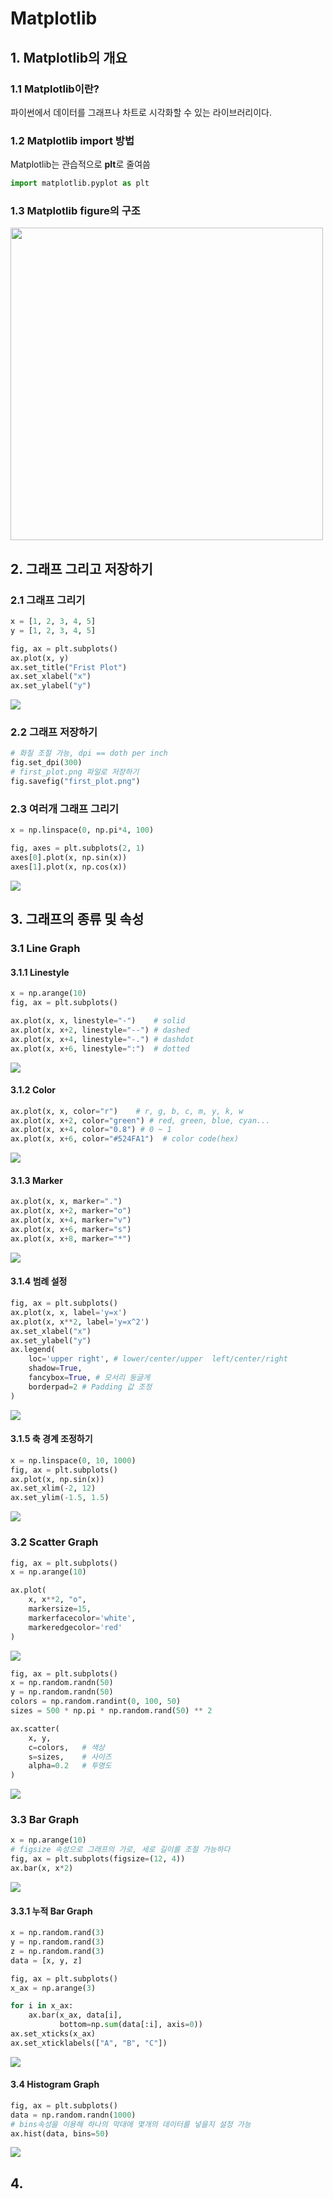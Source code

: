 # Matplotlib

## 1. Matplotlib의 개요
### 1.1 Matplotlib이란?
파이썬에서 데이터를 그래프나 차트로 시각화할 수 있는 라이브러리이다.

### 1.2 Matplotlib import 방법
Matplotlib는 관습적으로 **plt**로 줄여씀
```python
import matplotlib.pyplot as plt
```
### 1.3 Matplotlib figure의 구조
<image src="https://user-images.githubusercontent.com/110414297/185372425-9935fddd-f6d3-4721-a06f-ad655ec2e30b.png" width="500px"/>



## 2. 그래프 그리고 저장하기
### 2.1 그래프 그리기
```python
x = [1, 2, 3, 4, 5]
y = [1, 2, 3, 4, 5]

fig, ax = plt.subplots()
ax.plot(x, y)
ax.set_title("Frist Plot")
ax.set_xlabel("x")
ax.set_ylabel("y")
```
<image src="https://user-images.githubusercontent.com/110414297/185342023-2e1961d3-317a-43f2-90ac-e012ca4c80aa.png"/>

### 2.2 그래프 저장하기
```python
# 화질 조절 가능, dpi == doth per inch
fig.set_dpi(300)
# first_plot.png 파일로 저장하기
fig.savefig("first_plot.png")
```
  
### 2.3 여러개 그래프 그리기
```python
x = np.linspace(0, np.pi*4, 100)

fig, axes = plt.subplots(2, 1)
axes[0].plot(x, np.sin(x))
axes[1].plot(x, np.cos(x))
```
<image src="https://user-images.githubusercontent.com/110414297/185382313-6d21dd4e-93a0-45e7-af5b-481ff42de926.png"/>

## 3. 그래프의 종류 및 속성
### 3.1 Line Graph
#### 3.1.1 Linestyle
```python
x = np.arange(10)
fig, ax = plt.subplots()

ax.plot(x, x, linestyle="-")    # solid
ax.plot(x, x+2, linestyle="--") # dashed
ax.plot(x, x+4, linestyle="-.") # dashdot
ax.plot(x, x+6, linestyle=":")  # dotted
```
<image src="https://user-images.githubusercontent.com/110414297/185592278-d5e67f0a-f42f-4649-90f9-dea00e22df4d.png"/>


#### 3.1.2 Color
```python
ax.plot(x, x, color="r")    # r, g, b, c, m, y, k, w
ax.plot(x, x+2, color="green") # red, green, blue, cyan...
ax.plot(x, x+4, color="0.8") # 0 ~ 1
ax.plot(x, x+6, color="#524FA1")  # color code(hex)
```
<image src="https://user-images.githubusercontent.com/110414297/185592384-6320535a-e3c8-498d-a0ce-9b37ac727ca4.png"/>


#### 3.1.3 Marker
```python
ax.plot(x, x, marker=".")
ax.plot(x, x+2, marker="o")
ax.plot(x, x+4, marker="v")
ax.plot(x, x+6, marker="s")
ax.plot(x, x+8, marker="*")
```
<image src="https://user-images.githubusercontent.com/110414297/185592444-ab918ec5-a207-4c6e-b6e6-997352c05f02.png"/>



#### 3.1.4 범례 설정
```python
fig, ax = plt.subplots()
ax.plot(x, x, label='y=x')
ax.plot(x, x**2, label='y=x^2')
ax.set_xlabel("x")
ax.set_ylabel("y")
ax.legend(
    loc='upper right', # lower/center/upper  left/center/right
    shadow=True,
    fancybox=True, # 모서리 둥글게
    borderpad=2 # Padding 값 조정
)
```
<image src="https://user-images.githubusercontent.com/110414297/185571800-5ed6e8d0-ad29-4782-9075-55213a327210.png"/>


#### 3.1.5 축 경계 조정하기
```python
x = np.linspace(0, 10, 1000)
fig, ax = plt.subplots()
ax.plot(x, np.sin(x))
ax.set_xlim(-2, 12)
ax.set_ylim(-1.5, 1.5)
```
<image src="https://user-images.githubusercontent.com/110414297/185567208-680f0a58-a780-482f-8a79-52c48f1cb47b.png"/>


### 3.2 Scatter Graph
```python
fig, ax = plt.subplots()
x = np.arange(10)

ax.plot(
    x, x**2, "o",
    markersize=15,
    markerfacecolor='white',
    markeredgecolor='red'
)
```
<image src="https://user-images.githubusercontent.com/110414297/185573789-fcca8d42-448e-42b7-a415-287a63af5ce6.png"/>

```python
fig, ax = plt.subplots()
x = np.random.randn(50)
y = np.random.randn(50)
colors = np.random.randint(0, 100, 50)
sizes = 500 * np.pi * np.random.rand(50) ** 2

ax.scatter(
    x, y,
    c=colors,   # 색상
    s=sizes,    # 사이즈
    alpha=0.2   # 투명도
)
```
<image src="https://user-images.githubusercontent.com/110414297/185574951-f68f15fa-ebbb-4e7c-b66d-bbe5618d9d6e.png"/>


### 3.3 Bar Graph
```python
x = np.arange(10)
# figsize 속성으로 그래프의 가로, 세로 길이를 조절 가능하다
fig, ax = plt.subplots(figsize=(12, 4))
ax.bar(x, x*2)
```
<image src="https://user-images.githubusercontent.com/110414297/185591922-f16d5d60-7563-45b1-9394-df37b065a703.png"/>


#### 3.3.1 누적 Bar Graph
```python
x = np.random.rand(3)
y = np.random.rand(3)
z = np.random.rand(3)
data = [x, y, z]

fig, ax = plt.subplots()
x_ax = np.arange(3)

for i in x_ax:
    ax.bar(x_ax, data[i],
           bottom=np.sum(data[:i], axis=0))
ax.set_xticks(x_ax)
ax.set_xticklabels(["A", "B", "C"])
```
<image src="https://user-images.githubusercontent.com/110414297/185603153-7091150b-bf32-4616-aa74-83e26ef80485.png"/>


#### 3.4 Histogram Graph
```python
fig, ax = plt.subplots()
data = np.random.randn(1000)
# bins속성을 이용해 하나의 막대에 몇개의 데이터를 넣을지 설정 가능
ax.hist(data, bins=50)
```
<image src="https://user-images.githubusercontent.com/110414297/185604467-980cc4e0-43d0-4334-b12c-d5439b1ff355.png"/>


## 4. 
